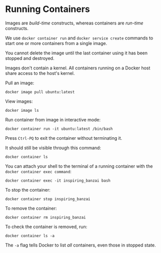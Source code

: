 # Running Containers

Images are *build-time* constructs, whereas containers are *run-time* constructs.

We use `docker container run` and `docker service create` commands to start one or more containers from a single image.

You cannot delete the image until the last container using it has been stopped and destroyed.

Images don't contain a kernel. All containers running on a Docker host share access to the host's kernel.


Pull an image:

```docker image pull ubuntu:latest```

View images:

```docker image ls```

Run container from image in interactive mode:

```docker container run -it ubuntu:latest /bin/bash```

Press `Ctrl-PQ` to exit the container without terminating it.

It should still be visible through this command:

```docker container ls```

You can attach your shell to the terminal of a running container with the `docker container exec command`:

```docker container exec -it inspiring_banzai bash```

To stop the container:

```docker container stop inspiring_banzai```

To remove the container:

```docker container rm inspiring_banzai```

To check the container is removed, run:

```docker container ls -a```

The `-a` flag tells Docker to list *all* containers, even those in stopped state.